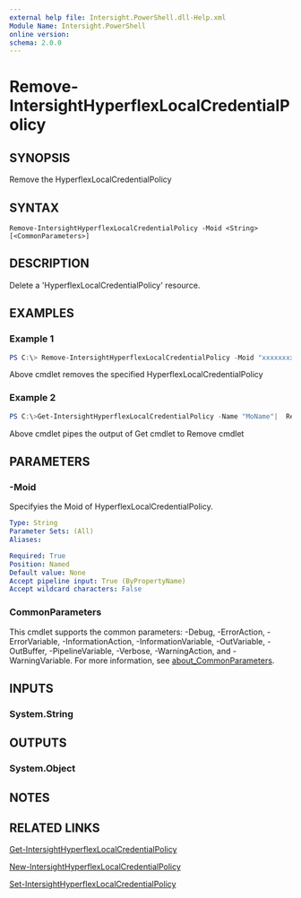 ```yaml
---
external help file: Intersight.PowerShell.dll-Help.xml
Module Name: Intersight.PowerShell
online version:
schema: 2.0.0
---
```


# Remove-IntersightHyperflexLocalCredentialPolicy

## SYNOPSIS
Remove the HyperflexLocalCredentialPolicy

## SYNTAX

```
Remove-IntersightHyperflexLocalCredentialPolicy -Moid <String> [<CommonParameters>]
```

## DESCRIPTION
Delete a &apos;HyperflexLocalCredentialPolicy&apos; resource.

## EXAMPLES

### Example 1
```powershell
PS C:\> Remove-IntersightHyperflexLocalCredentialPolicy -Moid "xxxxxxxxxxxxxxxxxxxxxxxxxxx"
```
Above cmdlet removes the specified HyperflexLocalCredentialPolicy 

### Example 2
```powershell
PS C:\>Get-IntersightHyperflexLocalCredentialPolicy -Name "MoName"|  Remove-IntersightHyperflexLocalCredentialPolicy
```
Above cmdlet pipes the output of Get cmdlet to Remove cmdlet

## PARAMETERS

### -Moid
Specifyies the Moid of HyperflexLocalCredentialPolicy.

```yaml
Type: String
Parameter Sets: (All)
Aliases:

Required: True
Position: Named
Default value: None
Accept pipeline input: True (ByPropertyName)
Accept wildcard characters: False
```

### CommonParameters
This cmdlet supports the common parameters: -Debug, -ErrorAction, -ErrorVariable, -InformationAction, -InformationVariable, -OutVariable, -OutBuffer, -PipelineVariable, -Verbose, -WarningAction, and -WarningVariable. For more information, see [about_CommonParameters](http://go.microsoft.com/fwlink/?LinkID=113216).

## INPUTS

### System.String

## OUTPUTS

### System.Object
## NOTES

## RELATED LINKS

[Get-IntersightHyperflexLocalCredentialPolicy](./Get-IntersightHyperflexLocalCredentialPolicy.md)

[New-IntersightHyperflexLocalCredentialPolicy](./New-IntersightHyperflexLocalCredentialPolicy.md)

[Set-IntersightHyperflexLocalCredentialPolicy](./Set-IntersightHyperflexLocalCredentialPolicy.md)

